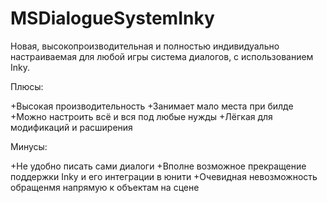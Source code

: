 # MSDialogueSystemInky
Новая, высокопроизводительная и полностью индивидуально настраиваемая для любой игры система диалогов, с использованием Inky.

Плюсы:

+Высокая производительность
+Занимает мало места при билде
+Можно настроить всё и вся под любые нужды
+Лёгкая для модификаций и расширения

Минусы:

+Не удобно писать сами диалоги
+Вполне возможное прекращение поддержки Inky и его интеграции в юнити
+Очевидная невозможность обращенмя напрямую к объектам на сцене
